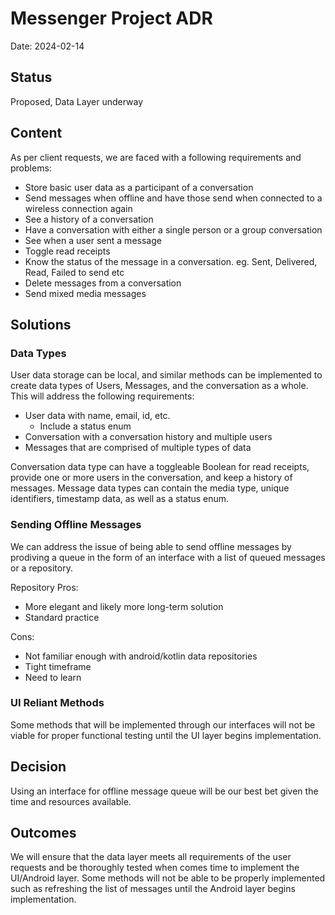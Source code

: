 # Messenger Project ADR
Date: 2024-02-14

## Status

Proposed, Data Layer underway

## Content

As per client requests, we are faced with a following requirements and problems:
- Store basic user data as a participant of a conversation
- Send messages when offline and have those send when connected to a wireless connection again
- See a history of a conversation
- Have a conversation with either a single person or a group conversation
- See when a user sent a message
- Toggle read receipts
- Know the status of the message in a conversation. eg. Sent, Delivered, Read, Failed to send etc
- Delete messages from a conversation
- Send mixed media messages

## Solutions

### Data Types

User data storage can be local, and similar methods can be implemented to create data types of Users,
Messages, and the conversation as a whole. This will address the following requirements:
   - User data with name, email, id, etc.
     - Include a status enum
   - Conversation with a conversation history and multiple users
   - Messages that are comprised of multiple types of data

Conversation data type can have a toggleable Boolean for read receipts, provide one or more users
in the conversation, and keep a history of messages.
Message data types can contain the media type, unique identifiers, timestamp data, as well as a
status enum.

### Sending Offline Messages

We can address the issue of being able to send offline messages by prodiving a queue in the form of
an interface with a list of queued messages or a repository.

Repository
Pros:
- More elegant and likely more long-term solution
- Standard practice

Cons:
- Not familiar enough with android/kotlin data repositories
- Tight timeframe
- Need to learn

### UI Reliant Methods

Some methods that will be implemented through our interfaces will not be viable for proper
functional testing until the UI layer begins implementation.

## Decision

Using an interface for offline message queue will be our best bet given the time and resources available.

## Outcomes

We will ensure that the data layer meets all requirements of the user requests and be thoroughly tested
when comes time to implement the UI/Android layer. Some methods will not be able to be properly implemented
such as refreshing the list of messages until the Android layer begins implementation.